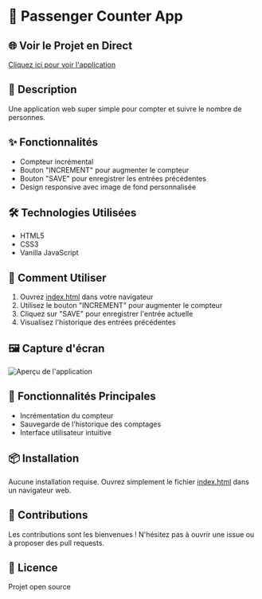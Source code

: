 # 🚶 Passenger Counter App

## 🌐 Voir le Projet en Direct
[Cliquez ici pour voir l'application](https://techie-sam.github.io/Passenger-counter-app/)

## 📝 Description
Une application web super simple pour compter et suivre le nombre de personnes.

## ✨ Fonctionnalités
- Compteur incrémental
- Bouton "INCREMENT" pour augmenter le compteur
- Bouton "SAVE" pour enregistrer les entrées précédentes
- Design responsive avec image de fond personnalisée

## 🛠 Technologies Utilisées
- HTML5
- CSS3
- Vanilla JavaScript

## 🚀 Comment Utiliser
1. Ouvrez [index.html](cci:7://file:///Users/samtsk/Desktop/Passenger%20counter%20app/index.html:0:0-0:0) dans votre navigateur
2. Utilisez le bouton "INCREMENT" pour augmenter le compteur
3. Cliquez sur "SAVE" pour enregistrer l'entrée actuelle
4. Visualisez l'historique des entrées précédentes

## 🖼 Capture d'écran
![Aperçu de l'application](aperçu.jpg)

## 🔧 Fonctionnalités Principales
- Incrémentation du compteur
- Sauvegarde de l'historique des comptages
- Interface utilisateur intuitive

## 📦 Installation
Aucune installation requise. Ouvrez simplement le fichier [index.html](cci:7://file:///Users/samtsk/Desktop/Passenger%20counter%20app/index.html:0:0-0:0) dans un navigateur web.

## 🤝 Contributions
Les contributions sont les bienvenues ! N'hésitez pas à ouvrir une issue ou à proposer des pull requests.

## 📄 Licence
Projet open source